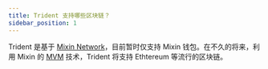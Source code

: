 ```yaml
---
title: Trident 支持哪些区块链？
sidebar_position: 1
---
```


Trident 是基于 [Mixin Network](https://mixin.one)，目前暂时仅支持 Mixin 钱包。在不久的将来，利用 Mixin 的 [MVM](https://github.com/MixinNetwork/trusted-group/blob/master/mvm/README.md) 技术，Trident 将支持 Ethtereum 等流行的区块链。
